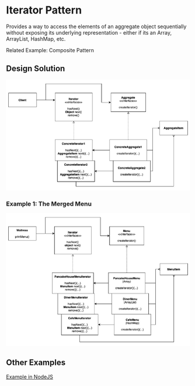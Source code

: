 # Iterator Pattern

Provides a way to access the elements of an aggregate object sequentially without exposing its underlying representation - either if its an Array, ArrayList, HashMap, etc.

Related Example: Composite Pattern

## Design Solution

![Iterator Pattern Solution](images/iterator-solution.jpg)

### Example 1: The Merged Menu

![Iterator Pattern Example](images/iterator-example1.jpg)

## Other Examples

[Example in NodeJS](https://github.com/asyrul21/design-patterns-nodejs/tree/master/behavioral/iterator)



